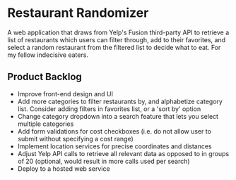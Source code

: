 # Restaurant Randomizer
A web application that draws from Yelp's Fusion third-party API to retrieve a list of restaurants which users can filter through, add to their favorites, and select a random restaurant from the filtered list to decide what to eat. For my fellow indecisive eaters.

## Product Backlog
- Improve front-end design and UI
- Add more categories to filter restaurants by, and alphabetize category list. Consider adding filters in favorites list, or a 'sort by' option
- Change category dropdown into a search feature that lets you select multiple categories
- Add form validations for cost checkboxes (i.e. do not allow user to submit without specifying a cost range)
- Implement location services for precise coordinates and distances
- Adjust Yelp API calls to retrieve all relevant data as opposed to in groups of 20 (optional, would result in more calls used per search)
- Deploy to a hosted web service
